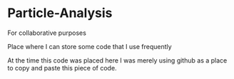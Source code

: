 # Particle-Analysis
For collaborative purposes

Place where I can store some code that I use frequently

At the time this code was placed here I was merely using github as a place to copy and paste this piece of code. 
